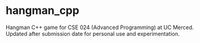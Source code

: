 # hangman_cpp
Hangman C++ game for CSE 024 (Advanced Programming) at UC Merced. Updated after submission date for personal use and experimentation.
